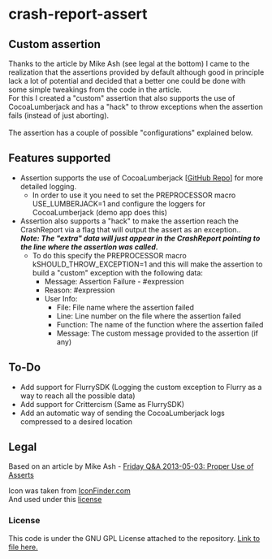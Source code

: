 crash-report-assert
===================
<h2>Custom assertion</h2>
Thanks to the article by Mike Ash (see legal at the bottom) I came to the realization that the assertions provided by default although good in principle lack a lot of potential and decided that a better one could be done with some simple tweakings from the code in the article.<br />
For this I created a "custom" assertion that also supports the use of CocoaLumberjack and has a "hack" to throw exceptions when the assertion fails (instead of just aborting).
<br/><br/>
The assertion has a couple of possible "configurations" explained below.

<h2>Features supported</h2>
<ul>
	<li>Assertion supports the use of CocoaLumberjack [<a href="https://github.com/robbiehanson/CocoaLumberjack">GitHub Repo</a>] for more detailed logging.
		<ul>
			<li>In order to use it you need to set the PREPROCESSOR macro USE_LUMBERJACK=1 and configure the loggers for CocoaLumberjack (demo app does this)</li>
		</ul>
	</li>
	<li>Assertion also supports a "hack" to make the assertion reach the CrashReport via a flag that will output the assert as an exception..</br >
		<i><b> Note: The "extra" data will just appear in the CrashReport pointing to the line where the assertion was called.</b></i>
		<ul>
			<li>To do this specify the PREPROCESSOR macro kSHOULD_THROW_EXCEPTION=1 and this will make the assertion to build a "custom" exception with the following data:
				<ul>
					<li>Message: Assertion Failure - #expression</li>
					<li>Reason: #expression</li>
					<li>User Info:
						<ul>
							<li>File: File name where the assertion failed</li>
							<li>Line: Line number on the file where the assertion failed</li>
							<li>Function: The name of the function where the assertion failed</li>
							<li>Message: The custom message provided to the assertion (if any)</li>
						</ul>
					</li>
				</ul>
			</li>
		</ul>
	</li>
</ul>

<h2>To-Do</h2>
<ul>
	<li>Add support for FlurrySDK (Logging the custom exception to Flurry as a way to reach all the possible data)</li>
	<li>Add support for Crittercism (Same as FlurrySDK)</li>
	<li>Add an automatic way of sending the CocoaLumberjack logs compressed to a desired location</li>
</ul>

<h2>Legal</h2>
Based on an article by Mike Ash - <a href="http://www.mikeash.com/pyblog/friday-qa-2013-05-03-proper-use-of-asserts.html?utm_source=iOS+Dev+Weekly&amp;utm_campaign=7dba454803-iOS_Dev_Weekly_Issue_93&amp;utm_medium=email&amp;utm_term=0_7bda94b7ca-7dba454803-267010305">Friday Q&A 2013-05-03: Proper Use of Asserts</a>

Icon was taken from <a href="http://www.iconfinder.com/icondetails/66831/128/error_note_icon">IconFinder.com</a><br />
And used under this <a href="http://www.iconfinder.com/iconsets/Hand_Drawn_Web_Icon_Set#readme">license</a>

<h3>License</h3>
This code is under the GNU GPL License attached to the repository. <a href="https://github.com/esttorhe/crash-report-assert/blob/master/GPL.md">Link to file here.</a>